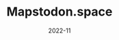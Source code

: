 ---
title: "Mapstodon.space"
summary: "Ouverture d'une instance Mastodon destinée aux passionné.e.s de cartographie et de géospatial, qui compte aujourd'hui plus de 2000 utilisateur.ices."
tags:
  - mastodon
  - fediverse
  - communauté
  - réseau social
  - web
date: 2022-11
external_link: https://mapper.fr/blog/2022-12/introducing-mapstodon/
---